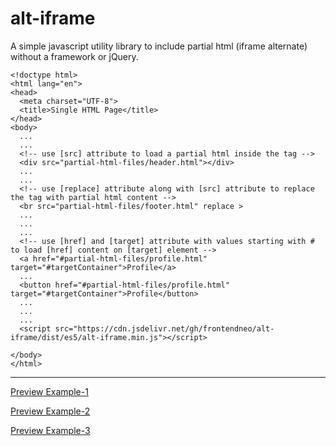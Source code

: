 # alt-iframe
A simple javascript utility library to include partial html (iframe alternate) without a framework or jQuery.

    <!doctype html>
    <html lang="en">
    <head>
      <meta charset="UTF-8">
      <title>Single HTML Page</title>
    </head>
    <body>
      ...
      ...
      <!-- use [src] attribute to load a partial html inside the tag -->
      <div src="partial-html-files/header.html"></div>
      ...
      ...
      <!-- use [replace] attribute along with [src] attribute to replace the tag with partial html content -->
      <br src="partial-html-files/footer.html" replace >
      ...
      ...
      ...
      <!-- use [href] and [target] attribute with values starting with # to load [href] content on [target] element -->
      <a href="#partial-html-files/profile.html" target="#targetContainer">Profile</a>
      ...
      <button href="#partial-html-files/profile.html" target="#targetContainer">Profile</button>
      ...
      ...
      ...
      <script src="https://cdn.jsdelivr.net/gh/frontendneo/alt-iframe/dist/es5/alt-iframe.min.js"></script>

    </body>
    </html>
    
  ---
  
  [Preview Example-1](https://frontendneo.github.io/alt-iframe/example)
  
  [Preview Example-2](https://frontendneo.github.io/alt-iframe/example2)
  
  [Preview Example-3](https://frontendneo.github.io/alt-iframe/example3)
  
  
